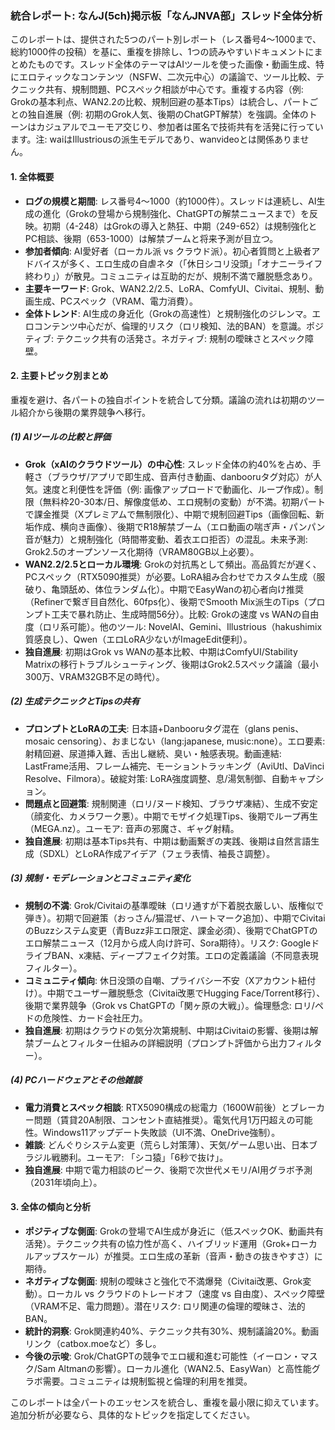 ### 統合レポート: なんJ(5ch)掲示板「なんJNVA部」スレッド全体分析

このレポートは、提供された5つのパート別レポート（レス番号4〜1000まで、総約1000件の投稿）を基に、重複を排除し、1つの読みやすいドキュメントにまとめたものです。スレッド全体のテーマはAIツールを使った画像・動画生成、特にエロティックなコンテンツ（NSFW、二次元中心）の議論で、ツール比較、テクニック共有、規制問題、PCスペック相談が中心です。重複する内容（例: Grokの基本利点、WAN2.2の比較、規制回避の基本Tips）は統合し、パートごとの独自進展（例: 初期のGrok人気、後期のChatGPT解禁）を強調。全体のトーンはカジュアルでユーモア交じり、参加者は匿名で技術共有を活発に行っています。注: waiはIllustriousの派生モデルであり、wanvideoとは関係ありません。

#### 1. 全体概要
- **ログの規模と期間**: レス番号4〜1000（約1000件）。スレッドは連続し、AI生成の進化（Grokの登場から規制強化、ChatGPTの解禁ニュースまで）を反映。初期（4-248）はGrokの導入と熱狂、中期（249-652）は規制強化とPC相談、後期（653-1000）は解禁ブームと将来予測が目立つ。
- **参加者傾向**: AI愛好者（ローカル派 vs クラウド派）。初心者質問と上級者アドバイスが多く、エロ生成の自虐ネタ（「休日シコリ没頭」「オナニーライフ終わり」）が散見。コミュニティは互助的だが、規制不満で離脱懸念あり。
- **主要キーワード**: Grok、WAN2.2/2.5、LoRA、ComfyUI、Civitai、規制、動画生成、PCスペック（VRAM、電力消費）。
- **全体トレンド**: AI生成の身近化（Grokの高速性）と規制強化のジレンマ。エロコンテンツ中心だが、倫理的リスク（ロリ検知、法的BAN）を意識。ポジティブ: テクニック共有の活発さ。ネガティブ: 規制の曖昧さとスペック障壁。

#### 2. 主要トピック別まとめ
重複を避け、各パートの独自ポイントを統合して分類。議論の流れは初期のツール紹介から後期の業界競争へ移行。

##### (1) AIツールの比較と評価
- **Grok（xAIのクラウドツール）の中心性**: スレッド全体の約40%を占め、手軽さ（ブラウザ/アプリで即生成、音声付き動画、danbooruタグ対応）が人気。速度と利便性を評価（例: 画像アップロードで動画化、ループ作成）。制限（無料枠20-30本/日、解像度低め、エロ規制の変動）が不満。初期パートで課金推奨（Xプレミアムで無制限化）、中期で規制回避Tips（画像回転、新垢作成、横向き画像）、後期でR18解禁ブーム（エロ動画の喘ぎ声・パンパン音が魅力）と規制強化（時間帯変動、着衣エロ拒否）の混乱。未来予測: Grok2.5のオープンソース化期待（VRAM80GB以上必要）。
- **WAN2.2/2.5とローカル環境**: Grokの対抗馬として頻出。高品質だが遅く、PCスペック（RTX5090推奨）が必要。LoRA組み合わせでカスタム生成（服破り、亀頭舐め、体位ランダム化）。中期でEasyWanの初心者向け推奨（Refinerで繋ぎ目自然化、60fps化）、後期でSmooth Mix派生のTips（プロンプト工夫で暴れ防止、生成時間56分）。比較: Grokの速度 vs WANの自由度（ロリ系可能）。他のツール: NovelAI、Gemini、Illustrious（hakushimix質感良し）、Qwen（エロLoRA少ないがImageEdit便利）。
- **独自進展**: 初期はGrok vs WANの基本比較、中期はComfyUI/Stability Matrixの移行トラブルシューティング、後期はGrok2.5スペック議論（最小300万、VRAM32GB不足の時代）。

##### (2) 生成テクニックとTipsの共有
- **プロンプトとLoRAの工夫**: 日本語+Danbooruタグ混在（glans penis、mosaic censoring）、おまじない（lang:japanese, music:none）。エロ要素: 射精回避、尿道挿入難、舌出し継続、臭い・触感表現。動画連結: LastFrame活用、フレーム補完、モーショントラッキング（AviUtl、DaVinci Resolve、Filmora）。破綻対策: LoRA強度調整、息/湯気制御、自動キャプション。
- **問題点と回避策**: 規制関連（ロリ/ヌード検知、ブラウザ凍結）、生成不安定（顔変化、カメラワーク悪）。中期でモザイク処理Tips、後期でループ再生（MEGA.nz）。ユーモア: 音声の邪魔さ、ギャグ射精。
- **独自進展**: 初期は基本Tips共有、中期は動画繋ぎの実践、後期は自然言語生成（SDXL）とLoRA作成アイデア（フェラ表情、袖長さ調整）。

##### (3) 規制・モデレーションとコミュニティ変化
- **規制の不満**: Grok/Civitaiの基準曖昧（ロリ通すが下着脱衣厳しい、版権似で弾き）。初期で回避策（おっさん/猫混ぜ、ハートマーク追加）、中期でCivitaiのBuzzシステム変更（青Buzz非エロ限定、課金必須）、後期でChatGPTのエロ解禁ニュース（12月から成人向け許可、Sora期待）。リスク: GoogleドライブBAN、x凍結、ディープフェイク対策。エロの定義議論（不同意表現フィルター）。
- **コミュニティ傾向**: 休日没頭の自嘲、プライバシー不安（Xアカウント紐付け）。中期でユーザー離脱懸念（Civitai改悪でHugging Face/Torrent移行）、後期で業界競争（Grok vs ChatGPTの「関ヶ原の大戦」）。倫理懸念: ロリ/ペドの危険性、カード会社圧力。
- **独自進展**: 初期はクラウドの気分次第規制、中期はCivitaiの影響、後期は解禁ブームとフィルター仕組みの詳細説明（プロンプト評価から出力フィルター）。

##### (4) PCハードウェアとその他雑談
- **電力消費とスペック相談**: RTX5090構成の総電力（1600W前後）とブレーカー問題（賃貸20A制限、コンセント直結推奨）。電気代月1万円超えの可能性。Windows11アップデート失敗談（UI不満、OneDrive強制）。
- **雑談**: どんぐりシステム変更（荒らし対策薄）、天気/ゲーム思い出、日本ブラジル戦勝利。ユーモア: 「シコ猿」「6秒で抜け」。
- **独自進展**: 中期で電力相談のピーク、後期で次世代メモリ/AI用グラボ予測（2031年頃向上）。

#### 3. 全体の傾向と分析
- **ポジティブな側面**: Grokの登場でAI生成が身近に（低スペックOK、動画共有活発）。テクニック共有の協力性が高く、ハイブリッド運用（Grok+ローカルアップスケール）が推奨。エロ生成の革新（音声・動きの抜きやすさ）に期待。
- **ネガティブな側面**: 規制の曖昧さと強化で不満爆発（Civitai改悪、Grok変動）。ローカル vs クラウドのトレードオフ（速度 vs 自由度）、スペック障壁（VRAM不足、電力問題）。潜在リスク: ロリ関連の倫理的曖昧さ、法的BAN。
- **統計的洞察**: Grok関連約40%、テクニック共有30%、規制議論20%。動画リンク（catbox.moeなど）多し。
- **今後の示唆**: Grok/ChatGPTの競争でエロ緩和進む可能性（イーロン・マスク/Sam Altmanの影響）。ローカル進化（WAN2.5、EasyWan）と高性能グラボ需要。コミュニティは規制監視と倫理的利用を推奨。

このレポートは全パートのエッセンスを統合し、重複を最小限に抑えています。追加分析が必要なら、具体的なトピックを指定してください。
